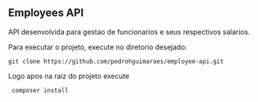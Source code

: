 ## Employees API

API desenvolvida para gestao de funcionarios e seus respectivos salarios.

Para executar o projeto, execute no diretorio desejado:

    git clone https://github.com/pedrohguimaraes/employee-api.git
Logo apos na raiz do projeto execute

     composer install